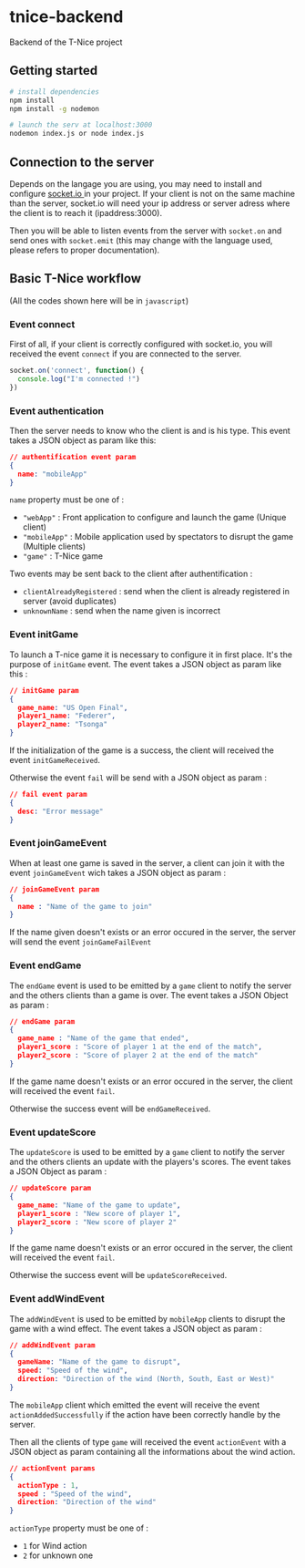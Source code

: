 # tnice-backend

Backend of the T-Nice project

## Getting started

```bash
# install dependencies
npm install
npm install -g nodemon

# launch the serv at localhost:3000
nodemon index.js or node index.js
```

## Connection to the server

Depends on the langage you are using, you may need to install and configure [socket.io ](https://socket.io/) in your project. If your client is not on the same machine than the server, socket.io will need your ip address or server adress where the client is to reach it (ipaddress:3000).

Then you will be able to listen events from the server with `socket.on` and send ones with `socket.emit` (this may change with the language used, please refers to proper documentation).

## Basic T-Nice workflow
(All the codes shown here will be in `javascript`)

### Event connect

First of all, if your client is correctly configured with socket.io, you will received the event 
`connect` if you are connected to the server. 

```js
socket.on('connect', function() {
  console.log("I'm connected !")
})
```

### Event authentication

Then the server needs to know who the client is and is his type. This event takes a JSON object as param like this:

```json
// authentification event param
{
  name: "mobileApp"
}
```

`name` property must be one of : 

* `"webApp"` : Front application to configure and launch the game (Unique client)
* `"mobileApp"` : Mobile application used by spectators to disrupt the game (Multiple clients)
* `"game"` : T-Nice game

Two events may be sent back to the client after authentification : 

* `clientAlreadyRegistered` : send when the client is already registered in server (avoid duplicates)
* `unknownName` : send when the name given is incorrect

### Event initGame

To launch a T-nice game it is necessary to configure it in first place. It's the purpose of `initGame` event. The event takes a JSON object as param like this :

```json
// initGame param
{
  game_name: "US Open Final",
  player1_name: "Federer",
  player2_name: "Tsonga"
}
```

If the initialization of the game is a success, the client will received the event `initGameReceived`.

Otherwise the event `fail` will be send with a JSON object as param :

```json
// fail event param
{
  desc: "Error message"
}
```

### Event joinGameEvent

When at least one game is saved in the server, a client can join it with the event `joinGameEvent` wich takes a JSON object as param :

```json
// joinGameEvent param
{
  name : "Name of the game to join"
}
```

If the name given doesn't exists or an error occured in the server, the server will send the event `joinGameFailEvent`

### Event endGame

The `endGame` event is used to be emitted by a `game` client to notify the server and the others clients than a game is over. The event takes a JSON Object as param : 

```json
// endGame param
{
  game_name : "Name of the game that ended",
  player1_score : "Score of player 1 at the end of the match",
  player2_score : "Score of player 2 at the end of the match"
}
```

If the game name doesn't exists or an error occured in the server, the client will received the event `fail`.

Otherwise the success event will be `endGameReceived`.

### Event updateScore

The `updateScore` is used to be emitted by a `game` client to notify the server and the others clients an update with the players's scores. The event takes a JSON Object as param :

```json
// updateScore param
{
  game_name: "Name of the game to update",
  player1_score : "New score of player 1",
  player2_score : "New score of player 2"
}
```

If the game name doesn't exists or an error occured in the server, the client will received the event `fail`.

Otherwise the success event will be `updateScoreReceived`.

### Event addWindEvent

The `addWindEvent` is used to be emitted by `mobileApp` clients to disrupt the game with a wind effect. The event takes a JSON object as param :

```json
// addWindEvent param
{
  gameName: "Name of the game to disrupt",
  speed: "Speed of the wind",
  direction: "Direction of the wind (North, South, East or West)"
}
```

The `mobileApp` client which emitted the event will receive the event `actionAddedSuccessfully` if the action have been correctly handle by the server.

Then all the clients of type `game` will received the event `actionEvent` with a JSON object as param containing all the informations about the wind action. 

```json
// actionEvent params
{
  actionType : 1,
  speed : "Speed of the wind",
  direction: "Direction of the wind"
}
```

`actionType` property must be one of : 
* `1` for Wind action
* `2` for unknown one








